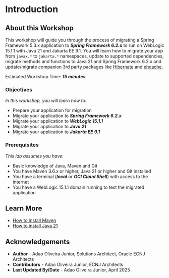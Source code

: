 # Introduction

## About this Workshop

This workshop will guide you through the process of migrating a Spring Framework 5.3.x application to ***Spring Framework 6.2.x*** to run on WebLogic 15.1.1 with Java 21 and Jakarta EE 9.1. You will learn how to migrate your app from `javax.*` to `jakarta.*` namespaces, update to supported dependencies, migrate methods and functions to Java 21 and Spring Framework 6.2.x and update/migrate companion 3rd party packages like [Hibernate](https://hibernate.org) and [ehcache](https://www.ehcache.org).

Estimated Workshop Time: ***15 minutes***

### Objectives

*In this workshop, you will learn how to:*

* Prepare your application for migration
* Migrate your application to ***Spring Framework 6.2.x***
* Migrate your application to ***WebLogic 15.1.1***
* Migrate your application to ***Java 21***
* Migrate your application to ***Jakarta EE 9.1***

### Prerequisites

*This lab assumes you have:*

* Basic knowledge of Java, Maven and Git
* You have Maven 3.6.x or higher, Java 21 or higher and Git installed
* You have a terminal (***local*** or ***OCI Cloud Shell***) with access to the internet
* You have a WebLogic 15.1.1 domain running to test the migrated application

## Learn More

* [How to install Maven](https://maven.apache.org/install.html)
* [How to install Java 21](https://www.oracle.com/java/technologies/downloads/#java21)

## Acknowledgements

* **Author** - Adao Oliveira Junior, Solutions Architect, Oracle ECNJ Architects
* **Contributors** - Adao Oliveira Junior, ECNJ Architects
* **Last Updated By/Date** - Adao Oliveira Junior, April 2025
